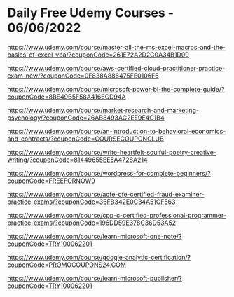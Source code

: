 # Daily Free Udemy Courses - 06/06/2022

https://www.udemy.com/course/master-all-the-ms-excel-macros-and-the-basics-of-excel-vba/?couponCode=261E72A2D2C0A34B1D09
https://www.udemy.com/course/aws-certified-cloud-practitioner-practice-exam-new/?couponCode=0F838A886475FE0106F5
https://www.udemy.com/course/microsoft-power-bi-the-complete-guide/?couponCode=8BE49B5F58A4166CD94A
https://www.udemy.com/course/market-research-and-marketing-psychology/?couponCode=26AB8493AC2EE9E4C1B4
https://www.udemy.com/course/an-introduction-to-behavioral-economics-and-contracts/?couponCode=COURSECOUPONCLUB
https://www.udemy.com/course/write-heartfelt-soulful-poetry-creative-writing/?couponCode=81449655EE5A4728A214
https://www.udemy.com/course/wordpress-for-complete-beginners/?couponCode=FREEFORNOW9
https://www.udemy.com/course/acfe-cfe-certified-fraud-examiner-practice-exams/?couponCode=36FB342E0C34A51CF563
https://www.udemy.com/course/cpp-c-certified-professional-programmer-practice-exams/?couponCode=196DD59E378C36D53A52
https://www.udemy.com/course/learn-microsoft-one-note/?couponCode=TRY100062201
https://www.udemy.com/course/google-analytic-certification/?couponCode=PROMOCOUPONS24.COM
https://www.udemy.com/course/learn-microsoft-publisher/?couponCode=TRY100062201
